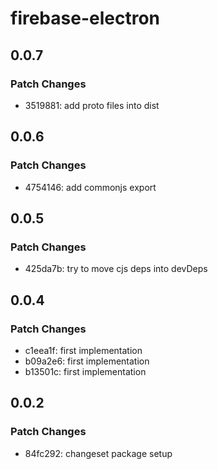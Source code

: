 # firebase-electron

## 0.0.7

### Patch Changes

- 3519881: add proto files into dist

## 0.0.6

### Patch Changes

- 4754146: add commonjs export

## 0.0.5

### Patch Changes

- 425da7b: try to move cjs deps into devDeps

## 0.0.4

### Patch Changes

- c1eea1f: first implementation
- b09a2e6: first implementation
- b13501c: first implementation

## 0.0.2

### Patch Changes

- 84fc292: changeset package setup
